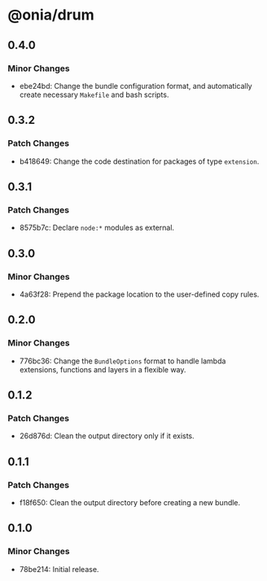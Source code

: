 # @onia/drum

## 0.4.0

### Minor Changes

- ebe24bd: Change the bundle configuration format, and automatically create necessary `Makefile` and bash scripts.

## 0.3.2

### Patch Changes

- b418649: Change the code destination for packages of type `extension`.

## 0.3.1

### Patch Changes

- 8575b7c: Declare `node:*` modules as external.

## 0.3.0

### Minor Changes

- 4a63f28: Prepend the package location to the user-defined copy rules.

## 0.2.0

### Minor Changes

- 776bc36: Change the `BundleOptions` format to handle lambda extensions, functions and layers in a flexible way.

## 0.1.2

### Patch Changes

- 26d876d: Clean the output directory only if it exists.

## 0.1.1

### Patch Changes

- f18f650: Clean the output directory before creating a new bundle.

## 0.1.0

### Minor Changes

- 78be214: Initial release.
